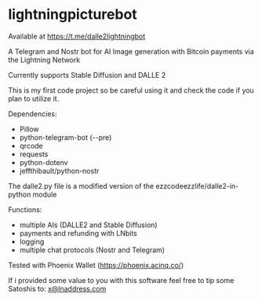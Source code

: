 # lightningpicturebot

Available at https://t.me/dalle2lightningbot

A Telegram and Nostr bot for AI Image generation with Bitcoin payments via the Lightning Network

Currently supports Stable Diffusion and DALLE 2

This is my first code project so be careful using it and check the code if you plan to utilize it.

Dependencies:
* Pillow
* python-telegram-bot (--pre)
* qrcode
* requests
* python-dotenv
* jeffthibault/python-nostr

The dalle2.py file is a modified version of the ezzcodeezzlife/dalle2-in-python module

Functions:
* multiple AIs (DALLE2 and Stable Diffusion)
* payments and refunding with LNbits
* logging
* multiple chat protocols (Nostr and Telegram)

Tested with Phoenix Wallet (https://phoenix.acinq.co/)

If i provided some value to you with this software feel free to tip some Satoshis to: x@lnaddress.com

